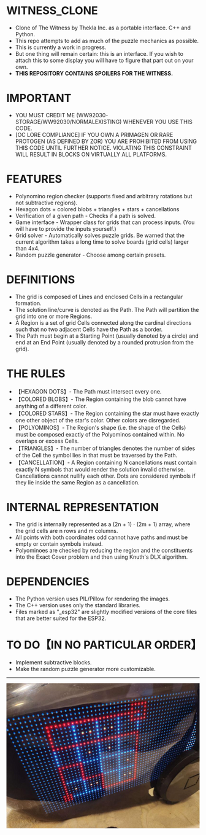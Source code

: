 # WITNESS_CLONE
- Clone of The Witness by Thekla Inc. as a portable interface. C++ and Python.
- This repo attempts to add as much of the puzzle mechanics as possible.
  <br/>
- This is currently a work in progress.
- But one thing will remain certain: this is an interface. If you wish to attach this to some display you will have to figure that part out on your own.
- **THIS REPOSITORY CONTAINS SPOILERS FOR THE WITNESS.**

# IMPORTANT

- YOU MUST CREDIT ME (WW92030-STORAGE/WW92030/NORMALEXISTING) WHENEVER YOU USE THIS CODE.
- [OC LORE COMPLIANCE] IF YOU OWN A PRIMAGEN OR RARE PROTOGEN (AS DEFINED BY ZOR) YOU ARE PROHIBITED FROM USING THIS CODE UNTIL FURTHER NOTICE. VIOLATING THIS CONSTRAINT WILL RESULT IN BLOCKS ON VIRTUALLY ALL PLATFORMS.

# FEATURES

- Polynomino region checker (supports fixed and arbitrary rotations but not subtractive regions).
- Hexagon dots + colored blobs + triangles + stars + cancellations
- Verification of a given path - Checks if a path is solved.
- Game interface - Wrapper class for grids that can process inputs. (You will have to provide the inputs yourself.)
- Grid solver - Automatically solves puzzle grids. Be warned that the current algorithm takes a long time to solve boards (grid cells) larger than 4x4.
- Random puzzle generator - Choose among certain presets.

# DEFINITIONS

- The grid is composed of Lines and enclosed Cells in a rectangular formation.
- The solution line/curve is denoted as the Path. The Path will partition the grid into one or more Regions.
- A Region is a set of grid Cells connected along the cardinal directions such that no two adjacent Cells have the Path as a border.
- The Path must begin at a Starting Point (usually denoted by a circle) and end at an End Point (usually denoted by a rounded protrusion from the grid).

# THE RULES

- 【HEXAGON DOTS】- The Path must intersect every one.
- 【COLORED BLOBS】- The Region containing the blob cannot have anything of a different color.
- 【COLORED STARS】- The Region containing the star must have exactly one other object of the star's color. Other colors are disregarded.
- 【POLYOMINOS】- The Region's shape (i.e. the shape of the Cells) must be composed exactly of the Polyominos contained within. No overlaps or excess Cells.
- 【TRIANGLES】- The number of triangles denotes the number of sides of the Cell the symbol lies in that must be traversed by the Path.
- 【CANCELLATION】- A Region containing N cancellations must contain exactly N symbols that would render the solution invalid otherwise. Cancellations cannot nullify each other. Dots are considered symbols if they lie inside the same Region as a cancellation.

# INTERNAL REPRESENTATION

- The grid is internally represented as a (2n + 1) ⋅ (2m + 1) array, where the grid cells are n rows and m columns.
- All points with both coordinates odd cannot have paths and must be empty or contain symbols instead.
- Polyominoes are checked by reducing the region and the constituents into the Exact Cover problem and then using Knuth's DLX algorithm.

# DEPENDENCIES

- The Python version uses PIL/Pillow for rendering the images.
- The C++ version uses only the standard libraries.
- Files marked as "_esp32" are slightly modified versions of the core files that are better suited for the ESP32.

# TO DO【IN NO PARTICULAR ORDER】

- Implement subtractive blocks.
- Make the random puzzle generator more customizable.
---

![Example!](examples/triangles.jpg?raw=true)
